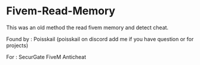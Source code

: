 # Fivem-Read-Memory
This was an old method the read fivem memory and detect cheat.

Found by : Poisskail (poisskail on discord add me if you have question or for projects)

For : SecurGate FiveM Anticheat
